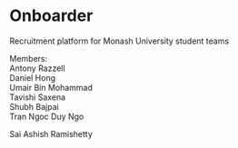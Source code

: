 # Onboarder
Recruitment platform for Monash University student teams


Members: <br />
Antony Razzell <br />
Daniel Hong <br />
Umair Bin Mohammad <br />
Tavishi Saxena <br />
Shubh Bajpai <br />
Tran Ngoc Duy Ngo <br />






Sai Ashish Ramishetty<br />
